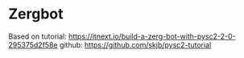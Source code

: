 # Zergbot
Based on tutorial: https://itnext.io/build-a-zerg-bot-with-pysc2-2-0-295375d2f58e
github: https://github.com/skjb/pysc2-tutorial